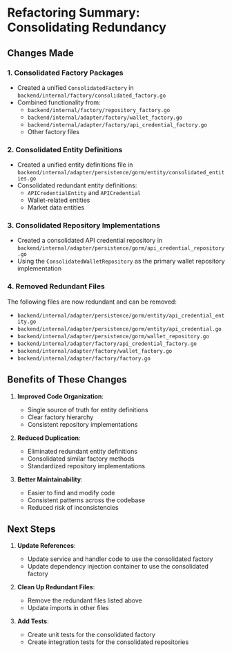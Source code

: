# Refactoring Summary: Consolidating Redundancy

## Changes Made

### 1. Consolidated Factory Packages

- Created a unified `ConsolidatedFactory` in `backend/internal/factory/consolidated_factory.go`
- Combined functionality from:
  - `backend/internal/factory/repository_factory.go`
  - `backend/internal/adapter/factory/wallet_factory.go`
  - `backend/internal/adapter/factory/api_credential_factory.go`
  - Other factory files

### 2. Consolidated Entity Definitions

- Created a unified entity definitions file in `backend/internal/adapter/persistence/gorm/entity/consolidated_entities.go`
- Consolidated redundant entity definitions:
  - `APICredentialEntity` and `APICredential`
  - Wallet-related entities
  - Market data entities

### 3. Consolidated Repository Implementations

- Created a consolidated API credential repository in `backend/internal/adapter/persistence/gorm/api_credential_repository.go`
- Using the `ConsolidatedWalletRepository` as the primary wallet repository implementation

### 4. Removed Redundant Files

The following files are now redundant and can be removed:
- `backend/internal/adapter/persistence/gorm/entity/api_credential_entity.go`
- `backend/internal/adapter/persistence/gorm/entity/api_credential.go`
- `backend/internal/adapter/persistence/gorm/wallet_repository.go`
- `backend/internal/adapter/factory/api_credential_factory.go`
- `backend/internal/adapter/factory/wallet_factory.go`
- `backend/internal/adapter/factory/factory.go`

## Benefits of These Changes

1. **Improved Code Organization**:
   - Single source of truth for entity definitions
   - Clear factory hierarchy
   - Consistent repository implementations

2. **Reduced Duplication**:
   - Eliminated redundant entity definitions
   - Consolidated similar factory methods
   - Standardized repository implementations

3. **Better Maintainability**:
   - Easier to find and modify code
   - Consistent patterns across the codebase
   - Reduced risk of inconsistencies

## Next Steps

1. **Update References**:
   - Update service and handler code to use the consolidated factory
   - Update dependency injection container to use the consolidated factory

2. **Clean Up Redundant Files**:
   - Remove the redundant files listed above
   - Update imports in other files

3. **Add Tests**:
   - Create unit tests for the consolidated factory
   - Create integration tests for the consolidated repositories

